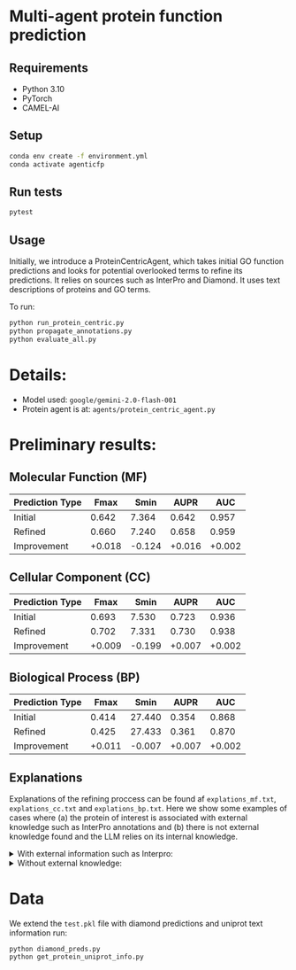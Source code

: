 # Multi-agent protein function prediction

## Requirements

- Python 3.10
- PyTorch
- CAMEL-AI

## Setup

```bash
conda env create -f environment.yml
conda activate agenticfp
```

## Run tests

```bash
pytest
```
## Usage

Initially, we introduce a ProteinCentricAgent, which takes initial GO
function predictions and looks for potential overlooked terms to
refine its predictions. It relies on sources such as InterPro and
Diamond. It uses text descriptions of proteins and GO terms.

To run:

```bash
python run_protein_centric.py
python propagate_annotations.py
python evaluate_all.py
```

# Details:

* Model used: `google/gemini-2.0-flash-001`
* Protein agent is at: `agents/protein_centric_agent.py`

# Preliminary results:

## Molecular Function (MF) 
| Prediction Type | Fmax  | Smin  | AUPR  | AUC   |
|----------------|-------|-------|-------|------- |
| Initial        | 0.642 | 7.364 | 0.642 | 0.957  |
| Refined        | 0.660 | 7.240 | 0.658 | 0.959  |
| Improvement    | +0.018| -0.124| +0.016| +0.002 |

## Cellular Component (CC) 

| Prediction Type | Fmax  | Smin  | AUPR  | AUC   |
|----------------|-------|-------|-------|-------|
| Initial        | 0.693 | 7.530 | 0.723 | 0.936 |
| Refined        | 0.702 | 7.331 | 0.730 | 0.938 |
| Improvement    | +0.009| -0.199| +0.007| +0.002|

## Biological Process (BP)
| Prediction Type | Fmax  | Smin   | AUPR  | AUC   |
|----------------|-------|--------|-------|-------|
| Initial        | 0.414 | 27.440 | 0.354 | 0.868 |
| Refined        | 0.425 | 27.433 | 0.361 | 0.870 |
| Improvement    | +0.011| -0.007 | +0.007| +0.002|


## Explanations

Explanations of the refining proccess can be found af
`explations_mf.txt`, `explations_cc.txt` and `explations_bp.txt`. Here
we show some examples of cases where (a) the protein of interest is
associated with external knowledge such as InterPro annotations and
(b) there is not external knowledge found and the LLM relies on its
internal knowledge.


<details>
<summary>With external information such as Interpro:</summary>




General information about protein 1: - InterPro domains mapped as GO terms: ['GO:0004497 (monooxygenase activity)', 'GO:0005506 (iron ion binding)', 'GO:0016705 (oxidoreductase activity, acting on single donors with incorporation of molecular oxygen)', 'GO:0020037 (heme binding)']
- Taxon constraints: No specific taxonomic limitations found.
- Plausible GO terms:
    - GO:0004497 (monooxygenase activity): Matches the protein's described function as a monooxygenase.
    - GO:0005506 (iron ion binding): Consistent with the protein belonging to the cytochrome P450 family and the presence of heme and iron.
    - GO:0016705 (oxidoreductase activity, acting on single donors with incorporation of molecular oxygen): Aligns with the protein's oxidoreductase and monooxygenase activity.
    - GO:0020037 (heme binding): Consistent with the protein belonging to the cytochrome P450 family.
- Non-plausible GO terms: None identified based on the provided information.
- Key functional insights: The protein is a monooxygenase (cytochrome P450 family member) involved in alkaloid biosynthesis, specifically catalyzing the conversion of beta-colubrine to 11-deMe brucine. It utilizes heme and iron for its enzymatic activity.




Constraint analysis for protein 1: **GO:0004497 (monooxygenase activity)**

*   Annotation Frequency: 623
*   Supporting Evidence:
    *   InterPro: Present.
    *   Diamond Score: 0.5967
    *   Literature/Heuristic: The protein is described as a monooxygenase.
*   Resolution: The evidence strongly supports this term.
*   Current score: 0.5429
*   Recommended score: 0.7429 (+0.2)
*   Confidence level: High

**GO:0005506 (iron ion binding)**

*   Annotation Frequency: 263
*   Supporting Evidence:
    *   InterPro: Present.
    *   Diamond Score: None
    *   Literature/Heuristic: The protein belongs to the cytochrome P450 family, which utilizes iron.
*   Resolution: The evidence supports this term.
*   Current score: 0.0001
*   Recommended score: 0.2001 (+0.2)
*   Confidence level: High

**GO:0016705 (oxidoreductase activity, acting on single donors with incorporation of molecular oxygen)**

*   Annotation Frequency: 850
*   Supporting Evidence:
    *   InterPro: Present.
    *   Diamond Score: 0.4811
    *   Literature/Heuristic: The protein is an oxidoreductase and a monooxygenase.
*   Resolution: The evidence strongly supports this term.
*   Current score: 0.7624
*   Recommended score: 0.7624 (no change)
*   Confidence level: High

**GO:0020037 (heme binding)**

*   Annotation Frequency: 221
*   Supporting Evidence:
    *   InterPro: Present.
    *   Diamond Score: None
    *   Literature/Heuristic: The protein contains heme.
*   Resolution: The evidence supports this term.
*   Current score: 0.0004
*   Recommended score: 0.2004 (+0.2)
*   Confidence level: High




Constraint analysis 2 for protein 1: Okay, I will review the previous analysis and ensure that the score changes are within the specified limit of +/- 0.2.

**GO:0004497 (monooxygenase activity)**

*   Annotation Frequency: 623
*   Supporting Evidence:
    *   InterPro: Present.
    *   Diamond Score: 0.5967
    *   Literature/Heuristic: The protein is described as a monooxygenase.
*   Resolution: The evidence strongly supports this term.
*   Current score: 0.5429
*   Recommended score: 0.7429 (+0.2)
*   Confidence level: High

**GO:0005506 (iron ion binding)**

*   Annotation Frequency: 263
*   Supporting Evidence:
    *   InterPro: Present.
    *   Diamond Score: None
    *   Literature/Heuristic: The protein belongs to the cytochrome P450 family, which utilizes iron.
*   Resolution: The evidence supports this term.
*   Current score: 0.0001
*   Recommended score: 0.2001 (+0.2)
*   Confidence level: High

**GO:0016705 (oxidoreductase activity, acting on single donors with incorporation of molecular oxygen)**

*   Annotation Frequency: 850
*   Supporting Evidence:
    *   InterPro: Present.
    *   Diamond Score: 0.4811
    *   Literature/Heuristic: The protein is an oxidoreductase and a monooxygenase.
*   Resolution: The evidence strongly supports this term.
*   Current score: 0.7624
*   Recommended score: 0.7624 (no change)
*   Confidence level: High

**GO:0020037 (heme binding)**

*   Annotation Frequency: 221
*   Supporting Evidence:
    *   InterPro: Present.
    *   Diamond Score: None
    *   Literature/Heuristic: The protein contains heme.
*   Resolution: The evidence supports this term.
*   Current score: 0.0004
*   Recommended score: 0.2004 (+0.2)
*   Confidence level: High

All the changes are within the limit.




Final decision for protein 1: No changes needed for GO:0016705.

Rationale for changes:

*   GO:0004497 (monooxygenase activity): Increased score to 0.7429 to reflect strong support from InterPro, Diamond score, and the protein's described function.
*   GO:0005506 (iron ion binding): Increased score to 0.2001 to reflect support from InterPro and the protein's association with the cytochrome P450 family.
*   GO:0020037 (heme binding): Increased score to 0.2004 to reflect support from InterPro and the protein's heme content.
</details>

<details>
<summary>Without external knowledge:</summary>


General information about protein 2: Okay, I have analyzed the protein and here's the structured report:

- InterPro domains mapped as GO terms: None

- Taxon constraints: No specific taxonomic limitations found.

- Plausible GO terms: Based on the protein's function as an adapter protein involved in signaling pathways and binding to phosphoserine or phosphothreonine motifs, the following GO terms are plausible:
  - GO:0005515 protein binding: This is highly plausible given the protein's described function as binding to a large number of partners.
  - GO:0005046 signaling receptor binding: Plausible, as the protein interacts with signaling pathways.
  - GO:0008607 protein serine/threonine kinase activity: Plausible, given the protein binds to phosphoserine and phosphothreonine motifs.
  - GO:0046930 receptor binding: Plausible, as the protein interacts with receptors in signaling pathways.
  - GO:0032869 regulation of cellular response to stress: The protein is implicated in a large spectrum of signaling pathways, so it is plausible that it is involved in the regulation of cellular response to stress.

- Non-plausible GO terms: Without specific InterPro annotations or more detailed experimental data, it's difficult to definitively rule out GO terms. However, terms related to very specific enzymatic activities or pathways not directly supported by the protein's general function would be less plausible.

- Key functional insights: The protein functions as an adapter, binding to phosphoserine/threonine motifs and modulating the activity of its binding partners within signaling pathways.


Constraint analysis for protein 2: Okay, I will refine the GO term predictions based on the provided information.

**GO:0005515 (protein binding)**

*   Annotation Frequency: 16205 (High)
*   Predicted Score: 0.484
*   Diamond Score: 0.709
*   Supporting Evidence: The protein's description explicitly states it binds to a large number of partners. The high diamond score supports this.
*   Resolution: The evidence strongly supports this term.
*   Current vs. Recommended Score: 0.484 vs. 0.684 (Increase by 0.2)
*   Confidence Level: High

**GO:0005046 (KDEL sequence binding)**

*   Annotation Frequency: 4 (Very Low)
*   Predicted Score: 1.34e-06
*   Diamond Score: None
*   Supporting Evidence: The definition is "Binding to a KDEL sequence...found in proteins that are to be retained in the endoplasmic reticulum." This is not supported by the protein's general function as an adapter in signaling pathways, nor is there any mention of ER retention.
*   Resolution: This term seems inappropriate given the protein's described function.
*   Current vs. Recommended Score: 1.34e-06 vs. 0 (Decrease by 1.34e-06)
*   Confidence Level: High

**GO:0008607 (phosphorylase kinase regulator activity)**

*   Annotation Frequency: 3 (Very Low)
*   Predicted Score: 3.15e-05
*   Diamond Score: None
*   Supporting Evidence: The definition is "Modulation of the activity of the enzyme phosphorylase kinase." While the protein binds to phosphoserine/threonine motifs, there's no direct evidence it specifically regulates phosphorylase kinase.
*   Resolution: This term is weakly plausible, but the low frequency and lack of direct evidence suggest it's not a strong hit.
*   Current vs. Recommended Score: 3.15e-05 vs. 0 (Decrease by 3.15e-05)
*   Confidence Level: Medium

Constraint analysis 2 for protein 2: Okay, I have updated the predictions as requested. Here's a summary of the changes:

*   **GO:0005515 (protein binding):** Score increased from 0.484 to 0.684.
*   **GO:0005046 (KDEL sequence binding):** Score decreased from 1.34e-06 to 0.
*   **GO:0008607 (phosphorylase kinase regulator activity):** Score decreased from 3.15e-05 to 0.

Final decision for protein 2: All the updates have been performed. No further changes are needed at this time.
</details>

# Data

We extend the `test.pkl` file with diamond predictions and uniprot text information run:

```
python diamond_preds.py
python get_protein_uniprot_info.py
```
